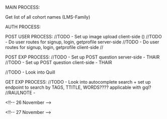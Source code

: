 MAIN PROCESS:

<!-- //TODO - Finish all pages on Figma + design -->
<!-- //TODO - Determine functionality of each page (user stories) -->
<!-- //TODO - Install jwt in server -->
<!-- //TODO - Create controller function + check if we're receiving it in the front end  -->
<!-- //TODO - Build test component + do request to /auth/api/signin -->

Get list of all cohort names (LMS-Family)

<!-- Final design -->
<!-- Functionality & user stories -->
<!-- Authentification process client + server -->

<!-- GraphQL + Testing -->

<!-- Post question server + Postman + client -->

AUTH PROCESS:

<!-- //TODO - Look into Auth process for nextAuth/ nextJs //! Finish with Raul -->

POST USER PROCESS:
//TODO - Set up image upload client-side ()
//TODO - Do user routes for signup, login, getprofile server-side
//TODO - Do user routes for signup, login, getprofile client-side
//

POST EXP PROCESS:
//TODO - Set up POST question server-side - THAIR
//TODO - Set up POST question client-side - THAIR

//TODO - Look into Quill

GET EXP PROCESS:
//TODO - Look into autocomplete search + set up endpoint to search by TAGS, TTITLE, WORDS???? applicable with gql?
//RAULNOTE -

<!--  -->
<!--  -->
<!--  -->
<!--  -->
<!--  -->
<!--  -->
<!--  -->
<!---------------------- DOOOOONNNEEEEE ------------------>

<!!-- 26 November -->

<!-- Install multer -->
<!-- Install all dependencies -->
<!-- Cloudinary set up -->
<!-- Set up image upload server-side -->
<!-- POST user image route on Postman -->
<!-- Research photo upload ,method for nextJS -->
<!-- Install bcrypt -->

<!!-- 27 November -->

<!-- NextJS cloudinary recap -->
<!-- Installed nextAuth dependency at project root folder  ++ updated env variables-->
<!-- Set up authOptions + Wrapped app in Session Provider to validate sessions (session still undefined) + Added options + what else we can include-->
<!-- presentation outline and development -->
